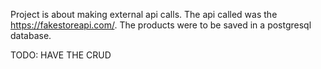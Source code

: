 Project is about making external api calls. The api called was the https://fakestoreapi.com/. The products were to be saved in a postgresql database.

TODO: HAVE THE CRUD 